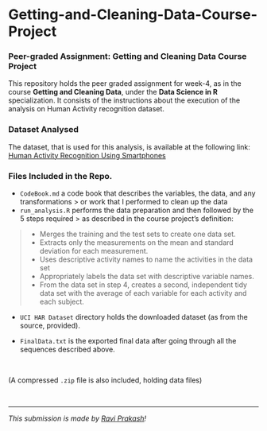 # Getting-and-Cleaning-Data-Course-Project

### Peer-graded Assignment: Getting and Cleaning Data Course Project

This repository holds the peer graded assignment for week-4, as in the course **Getting and Cleaning Data**, under the **Data Science in R** specialization. It consists of the instructions about the execution of the analysis on Human Activity recognition dataset.

### Dataset Analysed

The dataset, that is used for this analysis, is available at the following link: <br />
[Human Activity Recognition Using Smartphones](http://archive.ics.uci.edu/ml/datasets/Human+Activity+Recognition+Using+Smartphones)

### Files Included in the Repo.

* ```CodeBook.md``` a code book that describes the variables, the data, and any transformations > or work that I performed to clean up the data <br />
* ```run_analysis.R``` performs the data preparation and then followed by the 5 steps required > as described in the course project’s definition:  <br />
>   * Merges the training and the test sets to create one data set.
>   * Extracts only the measurements on the mean and standard deviation for each measurement.
>   * Uses descriptive activity names to name the activities in the data set
>   * Appropriately labels the data set with descriptive variable names.
>   * From the data set in step 4, creates a second, independent tidy data set with the average of each variable for each activity and each subject.

* ```UCI HAR Dataset``` directory holds the downloaded dataset (as from the source, provided).

* ```FinalData.txt``` is the exported final data after going through all the sequences described above.

<br />

(A compressed ```.zip``` file is also included, holding data files)

<br /><hr />

_This submission is made by [Ravi Prakash](https://raviprakashravi.cf/)!_


